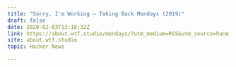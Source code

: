 ```yaml
---
title: "Sorry, I'm Working – Taking Back Mondays (2019)"
draft: false
date: 2020-02-03T13:18:32Z
link: https://about.wtf.studio/mondays/?utm_medium=RSS&utm_source=hune
site: about.wtf.studio
topic: Hacker News  

---
```

